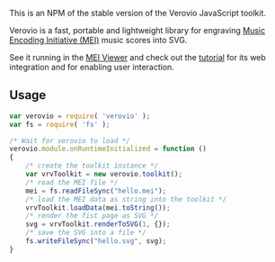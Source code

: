 This is an NPM of the stable version of the Verovio JavaScript toolkit.

Verovio is a fast, portable and lightweight library for engraving [Music Encoding Initiative (MEI)](http://www.music-encoding.org) music scores into SVG.

See it running in the [MEI Viewer](http://www.verovio.org/mei-viewer.xhtml) and check out the [tutorial](http://www.verovio.org/tutorial.xhtml) for its web integration and for enabling user interaction.

## Usage

```javascript
var verovio = require( 'verovio' );
var fs = require( 'fs' );

/* Wait for verovio to load */
verovio.module.onRuntimeInitialized = function ()
{
    /* create the toolkit instance */
    var vrvToolkit = new verovio.toolkit();
    /* read the MEI file */
	mei = fs.readFileSync("hello.mei");
    /* load the MEI data as string into the toolkit */
	vrvToolkit.loadData(mei.toString());
    /* render the fist page as SVG */
	svg = vrvToolkit.renderToSVG(1, {});
    /* save the SVG into a file */
	fs.writeFileSync("hello.svg", svg);
}
```